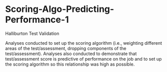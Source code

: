 # Scoring-Algo-Predicting-Performance-1
Halliburton Test Validation

Analyses conducted to set up the scoring algorithm (i.e., weighting different areas of the test/assessment, dropping components of the test/assessment). Analyses also conducted to demonstrate that test/assessment score is predictive of performance on the job and to set up the scoring algorithm so this relationship was high as possible.
